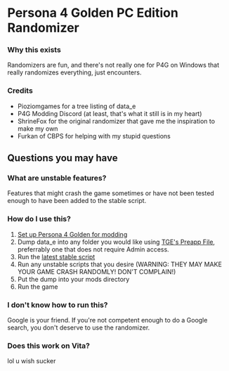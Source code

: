 # Persona 4 Golden PC Edition Randomizer

### Why this exists
Randomizers are fun, and there's not really one for P4G on Windows that really randomizes everything, just encounters.

### Credits
- Pioziomgames for a tree listing of data_e
- P4G Modding Discord (at least, that's what it still is in my heart)
- ShrineFox for the original randomizer that gave me the inspiration to make my own
- Furkan of CBPS for helping with my stupid questions

## Questions you may have

### What are unstable features?
Features that might crash the game sometimes or have not been tested enough to have been added to the stable script.

### How do I use this?
1. [Set up Persona 4 Golden for modding](https://gamebanana.com/tuts/13379)
2. Dump data_e into any folder you would like using [TGE's Preapp File](https://github.com/TGEnigma/preappfile/releases/latest/), preferrably one that does not require Admin access.
3. Run the [latest stable script](https://github.com/swindlesmccoop/P4GPC-Randomizer/releases/latest)
4. Run any unstable scripts that you desire (WARNING: THEY MAY MAKE YOUR GAME CRASH RANDOMLY! DON'T COMPLAIN!)
5. Put the dump into your mods directory
6. Run the game

### I don't know how to run this?
Google is your friend. If you're not competent enough to do a Google search, you don't deserve to use the randomizer.

### Does this work on Vita?
lol u wish sucker

